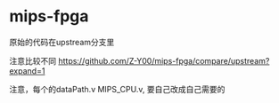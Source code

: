 # mips-fpga
原始的代码在upstream分支里


注意比较不同 https://github.com/Z-Y00/mips-fpga/compare/upstream?expand=1


注意，每个的dataPath.v MIPS_CPU.v, 要自己改成自己需要的
